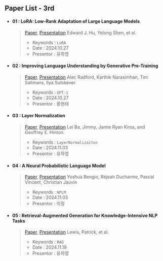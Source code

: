 ## Paper List - 3rd

- #### 01 : LoRA: Low-Rank Adaptation of Large Language Models
  > [Paper](https://arxiv.org/abs/2106.09685), [Presentation]()
  > Edward J. Hu, Yelong Shen, et al.
  >
  > - Keywords : `LoRA`
  > - Date : 2024.10.27
  > - Presentor : 유하영

- #### 02 : Improving Language Understanding by Generative Pre-Training
  > [Paper](https://www.mikecaptain.com/resources/pdf/GPT-1.pdf), [Presentation](https://github.com/NLP-Study-JAPPU/Basic-Course/blob/main/Presentations/GPT-1_%E1%84%92%E1%85%AA%E1%86%BC%E1%84%92%E1%85%A7%E1%86%AB%E1%84%90%E1%85%A2.pdf)
  > Alec Radford, Karthik Narasimhan, Tim Salimans, Ilya Sutskever
  >
  > - Keywords : `GPT-1`
  > - Date : 2024.10.27
  > - Presentor : 황현태

- #### 03 : Layer Normalization
  > [Paper](https://arxiv.org/abs/1607.06450), [Presentation]()
  > Lei Ba, Jimmy, Jamie Ryan Kiros, and Geoffrey E. Hinton.
  >
  > - Keywords : `LayerNormalizaiton`
  > - Date : 2024.11.03
  > - Presentor : 유하영
  
- #### 04 : A Neural Probabilistic Language Model
  > [Paper](https://www.jmlr.org/papers/volume3/bengio03a/bengio03a.pdf), [Presentation]()
  > Yoshua Bengio, Réjean Ducharme, Pascal Vincent, Christian Jauvin
  >
  > - Keywords : `NPLM`
  > - Date : 2024.11.03
  > - Presentor : 이정

- #### 05 : Retrieval-Augmented Generation for Knowledge-Intensive NLP Tasks
  > [Paper](https://arxiv.org/abs/2005.11401), [Presentation](https://github.com/NLP-Study-JAPPU/Basic-Course/blob/main/Presentations/RAG-%EC%9C%A0%ED%95%98%EC%98%81.pdf)
  > Lewis, Patrick, et al.
  >
  > - Keywords : `RAG`
  > - Date : 2024.11.19
  > - Presentor : 유하영
